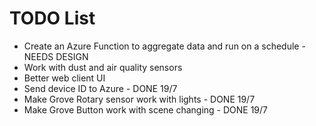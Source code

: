 # TODO List

* Create an Azure Function to aggregate data and run on a schedule - NEEDS DESIGN
* Work with dust and air quality sensors
* Better web client UI
* Send device ID to Azure - DONE 19/7
* Make Grove Rotary sensor work with lights - DONE 19/7
* Make Grove Button work with scene changing - DONE 19/7